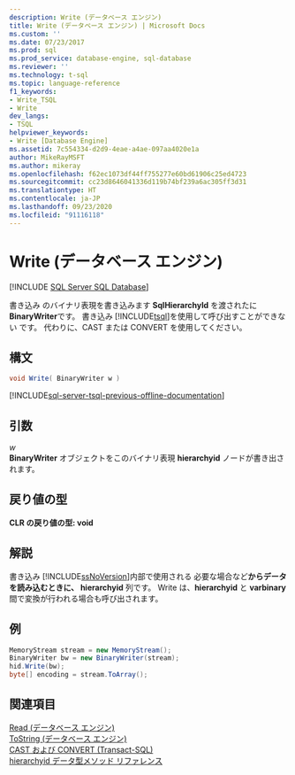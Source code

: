 ```yaml
---
description: Write (データベース エンジン)
title: Write (データベース エンジン) | Microsoft Docs
ms.custom: ''
ms.date: 07/23/2017
ms.prod: sql
ms.prod_service: database-engine, sql-database
ms.reviewer: ''
ms.technology: t-sql
ms.topic: language-reference
f1_keywords:
- Write_TSQL
- Write
dev_langs:
- TSQL
helpviewer_keywords:
- Write [Database Engine]
ms.assetid: 7c554334-d2d9-4eae-a4ae-097aa4020e1a
author: MikeRayMSFT
ms.author: mikeray
ms.openlocfilehash: f62ec1073df44ff755277e60bd61906c25ed4723
ms.sourcegitcommit: cc23d8646041336d119b74bf239a6ac305ff3d31
ms.translationtype: HT
ms.contentlocale: ja-JP
ms.lasthandoff: 09/23/2020
ms.locfileid: "91116118"
---
```

# <a name="write-database-engine"></a>Write (データベース エンジン)
[!INCLUDE [SQL Server SQL Database](../../includes/applies-to-version/sql-asdb.md)]

書き込み のバイナリ表現を書き込みます **SqlHierarchyId** を渡されたに **BinaryWriter**です。 書き込み [!INCLUDE[tsql](../../includes/tsql-md.md)]を使用して呼び出すことができない です。 代わりに、CAST または CONVERT を使用してください。
  
## <a name="syntax"></a>構文  
  
```csharp
void Write( BinaryWriter w )
```  

[!INCLUDE[sql-server-tsql-previous-offline-documentation](../../includes/sql-server-tsql-previous-offline-documentation.md)]

## <a name="arguments"></a>引数
*w*  
**BinaryWriter** オブジェクトをこのバイナリ表現 **hierarchyid** ノードが書き出されます。
  
## <a name="return-types"></a>戻り値の型  
**CLR の戻り値の型: void**
  
## <a name="remarks"></a>解説  
書き込み [!INCLUDE[ssNoVersion](../../includes/ssnoversion-md.md)]内部で使用される 必要な場合など**からデータを読み込むときに、 hierarchyid** 列です。 Write は、**hierarchyid** と **varbinary**間で変換が行われる場合も呼び出されます。
  
## <a name="examples"></a>例  
  
```csharp
MemoryStream stream = new MemoryStream();  
BinaryWriter bw = new BinaryWriter(stream);  
hid.Write(bw);  
byte[] encoding = stream.ToArray();  
```  
  
## <a name="see-also"></a>関連項目
[Read &#40;データベース エンジン&#41;](../../t-sql/data-types/read-database-engine.md)  
[ToString &#40;データベース エンジン&#41;](../../t-sql/data-types/tostring-database-engine.md)  
[CAST および CONVERT &#40;Transact-SQL&#41;](../../t-sql/functions/cast-and-convert-transact-sql.md)  
[hierarchyid データ型メソッド リファレンス](https://msdn.microsoft.com/library/01a050f5-7580-4d5f-807c-7f11423cbb06)
  
  
